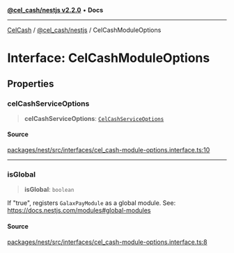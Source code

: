 [**@cel_cash/nestjs v2.2.0**](../README.md) • **Docs**

***

[CelCash](../../../packages.md) / [@cel\_cash/nestjs](../README.md) / CelCashModuleOptions

# Interface: CelCashModuleOptions

## Properties

### celCashServiceOptions

> **celCashServiceOptions**: [`CelCashServiceOptions`](CelCashServiceOptions.md)

#### Source

[packages/nest/src/interfaces/cel\_cash-module-options.interface.ts:10](https://github.com/Pyxlab/celcash/blob/b57c7034bd65dcd5b083f272f9cfe6cc4ff73f7b/packages/nest/src/interfaces/cel_cash-module-options.interface.ts#L10)

***

### isGlobal

> **isGlobal**: `boolean`

If "true", registers `GalaxPayModule` as a global module.
See: https://docs.nestjs.com/modules#global-modules

#### Source

[packages/nest/src/interfaces/cel\_cash-module-options.interface.ts:8](https://github.com/Pyxlab/celcash/blob/b57c7034bd65dcd5b083f272f9cfe6cc4ff73f7b/packages/nest/src/interfaces/cel_cash-module-options.interface.ts#L8)
